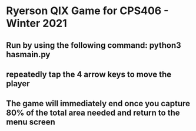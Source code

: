 # Ryerson QIX Game for CPS406 - Winter 2021
## Run by using the following command: python3 hasmain.py
## repeatedly tap the 4 arrow keys to move the player
## The game will immediately end once you capture 80% of the total area needed and return to the menu screen
